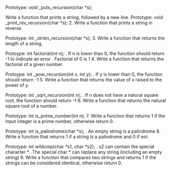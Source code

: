 Prototype: void _puts_recursion(char *s);

Write a function that prints a string, followed by a new line.
Prototype: void _print_rev_recursion(char *s); 2. Write a function that prints a string in reverse.

Prototype: int _strlen_recursion(char *s); 3. Write a function that returns the length of a string.

Protoype: int factorial(int n); . If n is lower than 0, the function should return -1 to indicate an error . Factorial of 0 is 1 4. Write a function that returns the factorial of a given number.

Protoype: int _pow_recursion(int x, int y); . If y is lower than 0, the function should return -1 5. Write a function that returns the value of x raised to the power of y.

Prototype: int _sqrt_recursion(int n); . If n does not have a natural square root, the function should return -1 6. Write a function that returns the natural square root of a number.

Prototype: int is_prime_number(int n); 7. Write a function that returns 1 if the input integer is a prime number, otherwise return 0.

Prototype: int is_palindrome(char *s); . An empty string is a palindrome 8. Write a function that returns 1 if a string is a palindrome and 0 if not.

Prototype: int wildcmp(char *s1, char *s2); . s2 can contain the special character *. .The special char * can replace any string (including an empty string) 9. Write a function that compares two strings and returns 1 if the strings can be considered identical, otherwise return 0.
